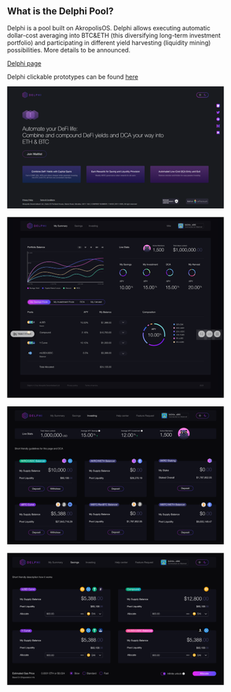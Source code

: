 ﻿## What is the Delphi Pool?

Delphi is a pool built on AkropolisOS. Delphi allows executing automatic dollar-cost averaging into BTC&ETH (this diversifying long-term investment portfolio) and participating in different yield harvesting (liquidity mining) possibilities. More details to be announced.

[Delphi page](https://akropolis.io/delphi)

Delphi clickable prototypes can be found [here](https://invis.io/CTY5COJP3WB)

<img src="/images/development/delphi/delphi.png" alt="drawing"/>
<br/>
<br/>

<img src="/images/development/delphi/delphi1.png" alt="drawing"/>
<br/>
<br/>

<img src="/images/development/delphi/delphi2.png" alt="drawing"/>
<br/>
<br/>

<img src="/images/development/delphi/delphi3.png" alt="drawing"/>
<br/>
<br/>